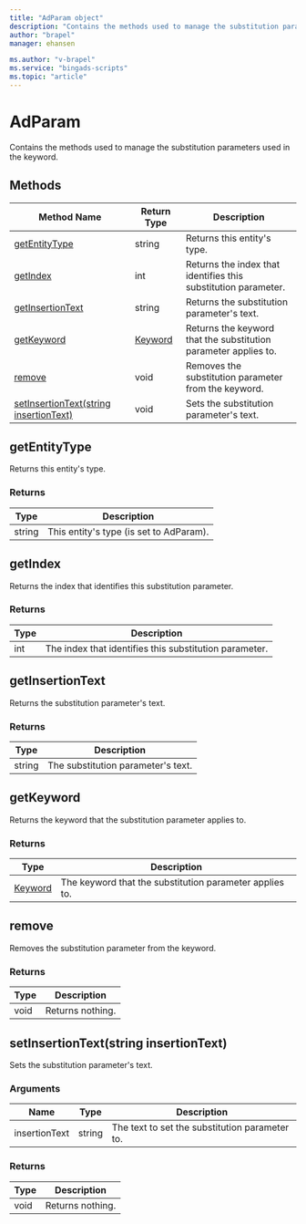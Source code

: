 ```yaml
---
title: "AdParam object"
description: "Contains the methods used to manage the substitution parameter."
author: "brapel"
manager: ehansen

ms.author: "v-brapel"
ms.service: "bingads-scripts"
ms.topic: "article"
---
```


# AdParam

Contains the methods used to manage the substitution parameters used in the keyword.

## Methods

|Method Name|Return Type|Description|
|-|-|-
[getEntityType](#getentitytype)|string|Returns this entity's type.
[getIndex](#getindex)|int|Returns the index that identifies this substitution parameter.
[getInsertionText](#getinsertiontext)|string|Returns the substitution parameter's text.
[getKeyword](#getkeyword)|[Keyword](Keyword.md)|Returns the keyword that the substitution parameter applies to.
[remove](#remove)|void|Removes the substitution parameter from the keyword.
[setInsertionText(string insertionText)](#setinsertiontext~string-insertiontext~)|void|Sets the substitution parameter's text.


## <a name="getentitytype"></a>getEntityType
Returns this entity's type.

### Returns

|Type|Description|
|-|-
string|This entity's type (is set to AdParam).


## <a name="getindex"></a>getIndex
Returns the index that identifies this substitution parameter.

### Returns

|Type|Description|
|-|-
int|The index that identifies this substitution parameter.


## <a name="getinsertiontext"></a>getInsertionText
Returns the substitution parameter's text.

### Returns

|Type|Description|
|-|-
string|The substitution parameter's text.


## <a name="getkeyword"></a>getKeyword
Returns the keyword that the substitution parameter applies to.

### Returns

|Type|Description|
|-|-
[Keyword](Keyword.md)|The keyword that the substitution parameter applies to.


## <a name="remove"></a>remove
Removes the substitution parameter from the keyword.

### Returns

|Type|Description|
|-|-
void|Returns nothing.

## <a name="setinsertiontext~string-insertiontext~"></a>setInsertionText(string insertionText)
Sets the substitution parameter's text.

### Arguments

|Name|Type|Description|
|-|-|-
insertionText|string|The text to set the substitution parameter to.

### Returns

|Type|Description|
|-|-
void|Returns nothing.

